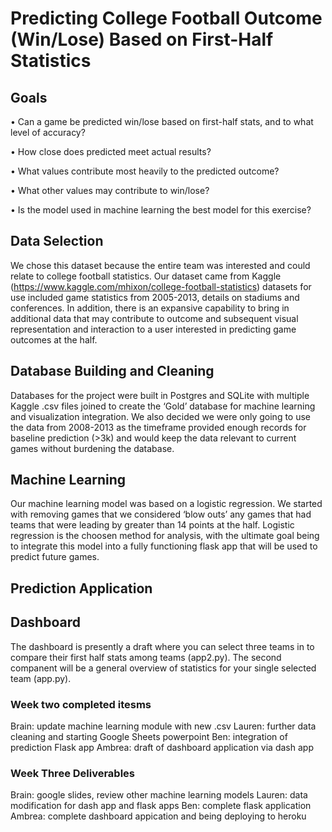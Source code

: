 # Predicting College Football Outcome (Win/Lose) Based on First-Half Statistics

## Goals

•	Can a game be predicted win/lose based on first-half stats, and to what level of accuracy?

•	How close does predicted meet actual results?

•	What values contribute most heavily to the predicted outcome?

•	What other values may contribute to win/lose?

•	Is the model used in machine learning the best model for this exercise?

## Data Selection
We chose this dataset because the entire team was interested and could relate to college football statistics. Our dataset came from Kaggle (https://www.kaggle.com/mhixon/college-football-statistics) datasets for use included game statistics from 2005-2013, details on stadiums and conferences. In addition, there is an expansive capability to bring in additional data that may contribute to outcome and subsequent visual representation and interaction to a user interested in predicting game outcomes at the half.

## Database Building and Cleaning
Databases for the project were built in Postgres and SQLite with multiple Kaggle .csv files joined to create the ‘Gold’ database for machine learning and visualization integration. We also decided we were only going to use the data from 2008-2013 as the timeframe provided enough records for baseline prediction (>3k) and would keep the data relevant to current games without burdening the database. 

## Machine Learning
Our machine learning model was based on a logistic regression. We started with removing games that we considered ‘blow outs’ any games that had teams that were leading by greater than 14 points at the half. Logistic regression is the choosen method for analysis, with the ultimate goal being to integrate this model into a fully functioning flask app that will be used to predict future games.

## Prediction Application


## Dashboard
The dashboard is presently a draft where you can select three teams in to compare their first half stats among teams (app2.py). The second companent will be a general overview of statistics for your single selected team (app.py).

### Week two completed itesms
Brain: update machine learning module with new .csv
Lauren: further data cleaning and starting Google Sheets powerpoint
Ben: integration of prediction Flask app
Ambrea: draft of dashboard application via dash app

### Week Three Deliverables
Brain: google slides, review other machine learning models
Lauren: data modification for dash app and flask apps
Ben: complete flask application
Ambrea: complete dashboard appication and being deploying to heroku

